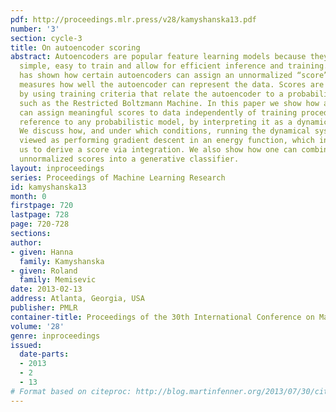 ```yaml
---
pdf: http://proceedings.mlr.press/v28/kamyshanska13.pdf
number: '3'
section: cycle-3
title: On autoencoder scoring
abstract: Autoencoders are popular feature learning models because they are conceptually
  simple, easy to train and allow for efficient inference and training. Recent work
  has shown how certain autoencoders can assign an unnormalized “score” to data which
  measures how well the autoencoder can represent the data. Scores are commonly computed
  by using training criteria that relate the autoencoder to a probabilistic model,
  such as the Restricted Boltzmann Machine. In this paper we show how an autoencoder
  can assign meaningful scores to data independently of training procedure and without
  reference to any probabilistic model, by interpreting it as a dynamical system.
  We discuss how, and under which conditions, running the dynamical system can be
  viewed as performing gradient descent in an energy function, which in turn allows
  us to derive a score via integration. We also show how one can combine multiple,
  unnormalized scores into a generative classifier.
layout: inproceedings
series: Proceedings of Machine Learning Research
id: kamyshanska13
month: 0
firstpage: 720
lastpage: 728
page: 720-728
sections: 
author:
- given: Hanna
  family: Kamyshanska
- given: Roland
  family: Memisevic
date: 2013-02-13
address: Atlanta, Georgia, USA
publisher: PMLR
container-title: Proceedings of the 30th International Conference on Machine Learning
volume: '28'
genre: inproceedings
issued:
  date-parts:
  - 2013
  - 2
  - 13
# Format based on citeproc: http://blog.martinfenner.org/2013/07/30/citeproc-yaml-for-bibliographies/
---
```

